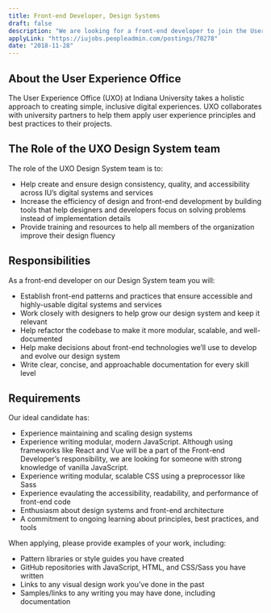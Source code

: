 ```yaml
---
title: Front-end Developer, Design Systems
draft: false
description: "We are looking for a front-end developer to join the User Experience Office Design System team at Indiana University"
applyLink: "https://iujobs.peopleadmin.com/postings/70278"
date: "2018-11-28"
---
```

## About the User Experience Office
The User Experience Office (UXO) at Indiana University takes a holistic approach to creating simple, inclusive digital experiences. UXO collaborates with university partners to help them apply user experience principles and best practices to their projects.

## The Role of the UXO Design System team

The role of the UXO Design System team is to:

- Help create and ensure design consistency, quality, and accessibility across IU’s digital systems and services
- Increase the efficiency of design and front-end development by building tools that help designers and developers focus on solving problems instead of implementation details
- Provide training and resources to help all members of the organization improve their design fluency

## Responsibilities
As a front-end developer on our Design System team you will:

- Establish front-end patterns and practices that ensure accessible and highly-usable digital systems and services
- Work closely with designers to help grow our design system and keep it relevant
- Help refactor the codebase to make it more modular, scalable, and well-documented
- Help make decisions about front-end technologies we’ll use to develop and evolve our design system
- Write clear, concise, and approachable documentation for every skill level

## Requirements
Our ideal candidate has:

- Experience maintaining and scaling design systems
- Experience writing modular, modern JavaScript. Although using frameworks like React and Vue will be a part of the Front-end Developer’s responsibility, we are looking for someone with strong knowledge of vanilla JavaScript.
- Experience writing modular, scalable CSS using a preprocessor like Sass
- Experience evaulating the accessibility, readability, and performance of front-end code
- Enthusiasm about design systems and front-end architecture 
- A commitment to ongoing learning about principles, best practices, and tools

When applying, please provide examples of your work, including:

- Pattern libraries or style guides you have created
- GitHub repositories with JavaScript, HTML, and CSS/Sass you have written
- Links to any visual design work you’ve done in the past
- Samples/links to any writing you may have done, including documentation
